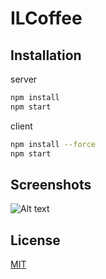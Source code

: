 # ILCoffee

## Installation

server
```bash
npm install
npm start
```

client
```bash
npm install --force
npm start
```


## Screenshots

![Alt text](./mockups/mockupMain.png?raw=true "Optional Title")

## License
[MIT](https://choosealicense.com/licenses/mit/)
